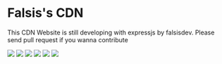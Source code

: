 # Falsis's CDN
This CDN Website is still developing with expressjs by falsisdev. Please send pull request if you wanna contribute

<img src="https://cdn.discordapp.com/attachments/775822548519616562/1001783423070904320/unknown.png?size=4096">
<img src="https://cdn.discordapp.com/attachments/775822548519616562/1001783462652563456/unknown.png?size=4096">
<img src="https://cdn.discordapp.com/attachments/775822548519616562/1001783603560206386/unknown.png?size=4096">
<img src="https://cdn.discordapp.com/attachments/775822548519616562/1001783689681842276/unknown.png?size=4096">
<img src="https://cdn.discordapp.com/attachments/775822548519616562/1001783517706997831/unknown.png?size=4096">
<img src="https://cdn.discordapp.com/attachments/775822548519616562/1001783561596174336/unknown.png?size=4096">
